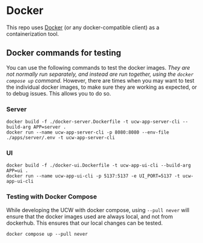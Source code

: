 # Docker

This repo uses [Docker](https://www.docker.com/) (or any docker-compatible client) as a containerization tool.

## Docker commands for testing

You can use the following commands to test the docker images. _They are not normally
run separately, and instead are run together, using the `docker compose up` command._
However, there are times when you may want to test the individual docker images, to make sure
they are working as expected, or to debug issues. This allows you to do so.

### Server

```shell
docker build -f ./docker-server.Dockerfile -t ucw-app-server-cli --build-arg APP=server .
docker run --name ucw-app-server-cli -p 8080:8080 --env-file ./apps/server/.env -t ucw-app-server-cli
```

### UI

```shell
docker build -f ./docker-ui.Dockerfile -t ucw-app-ui-cli --build-arg APP=ui .
docker run --name ucw-app-ui-cli -p 5137:5137 -e UI_PORT=5137 -t ucw-app-ui-cli
```

### Testing with Docker Compose

While developing the UCW with docker compose, using `--pull never` will ensure that the docker images used are always 
local, and not from dockerhub. This ensures that our local changes can be tested.

```shell
docker compose up --pull never
```
